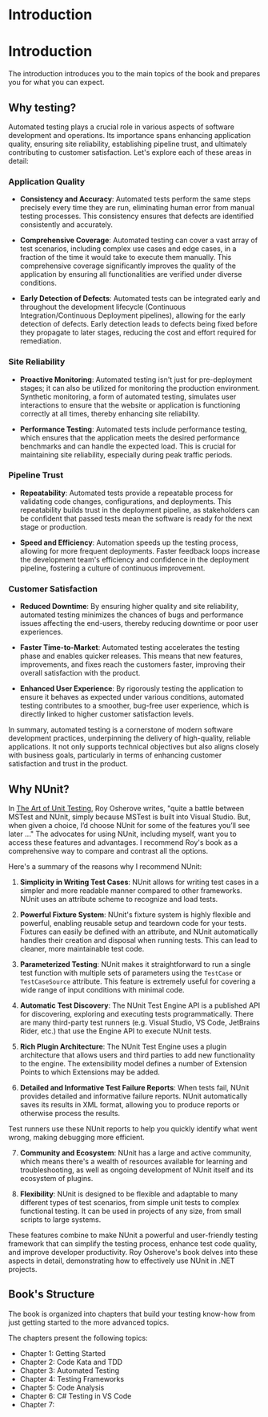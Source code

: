 # Introduction

# Introduction

The introduction introduces you to the main topics of the book and prepares you for what you can expect.

## Why testing?

Automated testing plays a crucial role in various aspects of software development and operations. Its importance spans enhancing application quality, ensuring site reliability, establishing pipeline trust, and ultimately contributing to customer satisfaction. Let's explore each of these areas in detail:

### Application Quality

- **Consistency and Accuracy**: Automated tests perform the same steps precisely every time they are run, eliminating human error from manual testing processes. This consistency ensures that defects are identified consistently and accurately.
  
- **Comprehensive Coverage**: Automated testing can cover a vast array of test scenarios, including complex use cases and edge cases, in a fraction of the time it would take to execute them manually. This comprehensive coverage significantly improves the quality of the application by ensuring all functionalities are verified under diverse conditions.

- **Early Detection of Defects**: Automated tests can be integrated early and throughout the development lifecycle (Continuous Integration/Continuous Deployment pipelines), allowing for the early detection of defects. Early detection leads to defects being fixed before they propagate to later stages, reducing the cost and effort required for remediation.

### Site Reliability

- **Proactive Monitoring**: Automated testing isn't just for pre-deployment stages; it can also be utilized for monitoring the production environment. Synthetic monitoring, a form of automated testing, simulates user interactions to ensure that the website or application is functioning correctly at all times, thereby enhancing site reliability.

- **Performance Testing**: Automated tests include performance testing, which ensures that the application meets the desired performance benchmarks and can handle the expected load. This is crucial for maintaining site reliability, especially during peak traffic periods.

### Pipeline Trust

- **Repeatability**: Automated tests provide a repeatable process for validating code changes, configurations, and deployments. This repeatability builds trust in the deployment pipeline, as stakeholders can be confident that passed tests mean the software is ready for the next stage or production.

- **Speed and Efficiency**: Automation speeds up the testing process, allowing for more frequent deployments. Faster feedback loops increase the development team's efficiency and confidence in the deployment pipeline, fostering a culture of continuous improvement.

### Customer Satisfaction

- **Reduced Downtime**: By ensuring higher quality and site reliability, automated testing minimizes the chances of bugs and performance issues affecting the end-users, thereby reducing downtime or poor user experiences.

- **Faster Time-to-Market**: Automated testing accelerates the testing phase and enables quicker releases. This means that new features, improvements, and fixes reach the customers faster, improving their overall satisfaction with the product.

- **Enhanced User Experience**: By rigorously testing the application to ensure it behaves as expected under various conditions, automated testing contributes to a smoother, bug-free user experience, which is directly linked to higher customer satisfaction levels.

In summary, automated testing is a cornerstone of modern software development practices, underpinning the delivery of high-quality, reliable applications. It not only supports technical objectives but also aligns closely with business goals, particularly in terms of enhancing customer satisfaction and trust in the product.

## Why NUnit?

In [The Art of Unit Testing](https://en.wikipedia.org/wiki/The_Art_of_Unit_Testing), Roy Osherove writes, "quite a battle between MSTest and NUnit, simply because MSTest is built into Visual Studio. But, when given a choice, I’d choose NUnit for some of the features you’ll see later ..."  The advocates for using NUnit, including myself, want you to access these features and advantages. I recommend Roy's book as a comprehensive way to compare and contrast all the options.

Here's a summary of the reasons why I recommend NUnit:

1. **Simplicity in Writing Test Cases**: NUnit allows for writing test cases in a simpler and more readable manner compared to other frameworks. NUnit uses an attribute scheme to recognize and load tests.

2. **Powerful Fixture System**: NUnit's fixture system is highly flexible and powerful, enabling reusable setup and teardown code for your tests. Fixtures can easily be defined with an attribute, and NUnit automatically handles their creation and disposal when running tests. This can lead to cleaner, more maintainable test code.

3. **Parameterized Testing**: NUnit makes it straightforward to run a single test function with multiple sets of parameters using the `TestCase` or `TestCaseSource` attribute. This feature is extremely useful for covering a wide range of input conditions with minimal code.

4. **Automatic Test Discovery**: The NUnit Test Engine API is a published API for discovering, exploring and executing tests programmatically. There are many third-party test runners (e.g. Visual Studio, VS Code, JetBrains Rider, etc.) that use the Engine API to execute NUnit tests.

5. **Rich Plugin Architecture**: The NUnit Test Engine uses a plugin architecture that allows users and third parties to add new functionality to the engine. The extensibility model defines a number of Extension Points to which Extensions may be added.

6. **Detailed and Informative Test Failure Reports**: When tests fail, NUnit provides detailed and informative failure reports. NUnit automatically saves its results in XML format, allowing you to produce reports or otherwise process the results.

Test runners use these NUnit reports to help you quickly identify what went wrong, making debugging more efficient.

7. **Community and Ecosystem**: NUnit has a large and active community, which means there's a wealth of resources available for learning and troubleshooting, as well as ongoing development of NUnit itself and its ecosystem of plugins.

8. **Flexibility**: NUnit is designed to be flexible and adaptable to many different types of test scenarios, from simple unit tests to complex functional testing. It can be used in projects of any size, from small scripts to large systems.

These features combine to make NUnit a powerful and user-friendly testing framework that can simplify the testing process, enhance test code quality, and improve developer productivity. Roy Osherove's book delves into these aspects in detail, demonstrating how to effectively use NUnit in .NET projects.

## Book's Structure

The book is organized into chapters that build your testing know-how from just getting started to the more advanced topics.

The chapters present the following topics:
* Chapter 1: Getting Started
* Chapter 2: Code Kata and TDD
* Chapter 3: Automated Testing
* Chapter 4: Testing Frameworks
* Chapter 5: Code Analysis
* Chapter 6: C# Testing in VS Code
* Chapter 7: 
